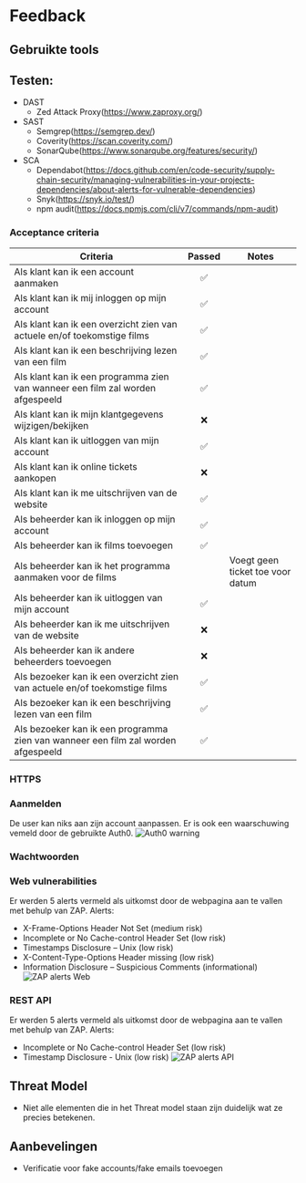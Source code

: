 # Feedback


## Gebruikte tools


## Testen:
- DAST
    - Zed Attack Proxy(https://www.zaproxy.org/)
- SAST
    - Semgrep(https://semgrep.dev/)
    - Coverity(https://scan.coverity.com/)
    - SonarQube(https://www.sonarqube.org/features/security/)
- SCA
    - Dependabot(https://docs.github.com/en/code-security/supply-chain-security/managing-vulnerabilities-in-your-projects-dependencies/about-alerts-for-vulnerable-dependencies)
    - Snyk(https://snyk.io/test/)
    - npm audit(https://docs.npmjs.com/cli/v7/commands/npm-audit)

### Acceptance criteria

| Criteria                                                                              |  Passed | Notes |
| ------------------------------------------------------------------------------------- |  :----: | ----- |
| Als klant kan ik een account aanmaken | :white_check_mark: |
| Als klant kan ik mij inloggen op mijn account | :white_check_mark: |
| Als klant kan ik een overzicht zien van actuele en/of toekomstige films | :white_check_mark: |
| Als klant kan ik een beschrijving lezen van een film | :white_check_mark: |
| Als klant kan ik een programma zien van wanneer een film zal worden afgespeeld | :white_check_mark: |
| Als klant kan ik mijn klantgegevens wijzigen/bekijken | :x: |
| Als klant kan ik uitloggen van mijn account | :white_check_mark: |
| Als klant kan ik online tickets aankopen | :x: |
| Als klant kan ik me uitschrijven van de website | :white_check_mark: |
| Als beheerder kan ik inloggen op mijn account | :white_check_mark: |
| Als beheerder kan ik films toevoegen | :white_check_mark: |
| Als beheerder kan ik het programma aanmaken voor de films |  | Voegt geen ticket toe voor datum |
| Als beheerder kan ik uitloggen van mijn account | :white_check_mark: |
| Als beheerder kan ik me uitschrijven van de website | :x: |
| Als beheerder kan ik andere beheerders toevoegen | :x: |
| Als bezoeker kan ik een overzicht zien van actuele en/of toekomstige films | :white_check_mark: |
| Als bezoeker kan ik een beschrijving lezen van een film | :white_check_mark: |
| Als bezoeker kan ik een programma zien van wanneer een film zal worden afgespeeld | :white_check_mark: |

### HTTPS

### Aanmelden
De user kan niks aan zijn account aanpassen. Er is ook een waarschuwing vemeld door de gebruikte Auth0.
![Auth0 warning](https://cdn.discordapp.com/attachments/649230019817635854/920046685688844329/unknown.png)

### Wachtwoorden

### Web vulnerabilities
Er werden 5 alerts vermeld als uitkomst door de webpagina aan te vallen met behulp van ZAP.
Alerts:
- X-Frame-Options Header Not Set (medium risk)
- Incomplete or No Cache-control Header Set (low risk)
- Timestamps Disclosure – Unix (low risk)
- X-Content-Type-Options Header missing (low risk)
- Information Disclosure – Suspicious Comments (informational)
![ZAP alerts Web](https://cdn.discordapp.com/attachments/649230019817635854/920047817010077716/unknown.png)

### REST API
Er werden 5 alerts vermeld als uitkomst door de webpagina aan te vallen met behulp van ZAP.
Alerts:
- Incomplete or No Cache-control Header Set (low risk)
- Timestamp Disclosure - Unix (low risk)
![ZAP alerts API](https://cdn.discordapp.com/attachments/649230019817635854/920047215358140426/unknown.png)

## Threat Model
- Niet alle elementen die in het Threat model staan zijn duidelijk wat ze precies betekenen.

## Aanbevelingen
- Verificatie voor fake accounts/fake emails toevoegen
